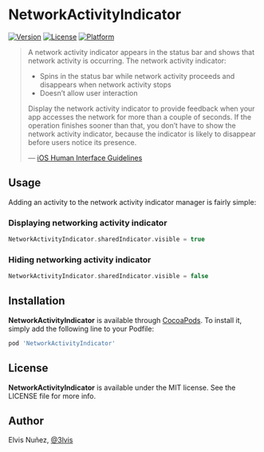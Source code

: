 # NetworkActivityIndicator

[![Version](https://img.shields.io/cocoapods/v/NetworkActivityIndicator.svg?style=flat)](https://cocoapods.org/pods/NetworkActivityIndicator)
[![License](https://img.shields.io/cocoapods/l/NetworkActivityIndicator.svg?style=flat)](https://cocoapods.org/pods/NetworkActivityIndicator)
[![Platform](https://img.shields.io/cocoapods/p/NetworkActivityIndicator.svg?style=flat)](https://cocoapods.org/pods/NetworkActivityIndicator)

> A network activity indicator appears in the status bar and shows that network activity is occurring.
>The network activity indicator:
>
> - Spins in the status bar while network activity proceeds and disappears when network activity stops
> - Doesn’t allow user interaction
>
> Display the network activity indicator to provide feedback when your app accesses the network for more than a couple of seconds. If the operation finishes sooner than that, you don’t have to show the network activity indicator, because the indicator is likely to disappear before users notice its presence.
>
>— [iOS Human Interface Guidelines](https://developer.apple.com/library/ios/documentation/UserExperience/Conceptual/MobileHIG/Controls.html)

## Usage

Adding an activity to the network activity indicator manager is fairly simple:

### Displaying networking activity indicator

```swift
NetworkActivityIndicator.sharedIndicator.visible = true
```

### Hiding networking activity indicator

```swift
NetworkActivityIndicator.sharedIndicator.visible = false
```

## Installation

**NetworkActivityIndicator** is available through [CocoaPods](http://cocoapods.org). To install
it, simply add the following line to your Podfile:

```ruby
pod 'NetworkActivityIndicator'
```

## License

**NetworkActivityIndicator** is available under the MIT license. See the LICENSE file for more info.

## Author

Elvis Nuñez, [@3lvis](https://twitter.com/3lvis)
